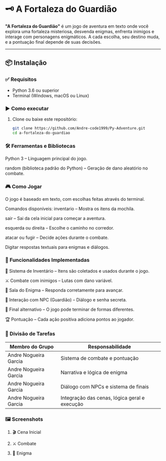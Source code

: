 # 🗝️ A Fortaleza do Guardião

**"A Fortaleza do Guardião"** é um jogo de aventura em texto onde você explora uma fortaleza misteriosa, desvenda enigmas, enfrenta inimigos e interage com personagens enigmáticos. A cada escolha, seu destino muda, e a pontuação final depende de suas decisões.

---

## 📦 Instalação

### ✅ Requisitos
- Python 3.6 ou superior
- Terminal (Windows, macOS ou Linux)

### ▶️ Como executar
1. Clone ou baixe este repositório:
   ```bash
   git clone https://github.com/Andre-code1999/Py-Adventure.git
   cd a-fortaleza-do-guardiao

### 🛠️ Ferramentas e Bibliotecas
Python 3 – Linguagem principal do jogo.

random (biblioteca padrão do Python) – Geração de dano aleatório no combate.

### 🎮 Como Jogar
O jogo é baseado em texto, com escolhas feitas através do terminal.

Comandos disponíveis:
inventario – Mostra os itens da mochila.

sair – Sai da cela inicial para começar a aventura.

esquerda ou direita – Escolhe o caminho no corredor.

atacar ou fugir – Decide ações durante o combate.

Digitar respostas textuais para enigmas e diálogos.

### 🔑 Funcionalidades Implementadas
🎒 Sistema de Inventário – Itens são coletados e usados durante o jogo.

⚔️ Combate com inimigos – Lutas com dano variável.

🧠 Sala do Enigma – Responda corretamente para avançar.

🧙 Interação com NPC (Guardião) – Diálogo e senha secreta.

🌟 Final alternativo – O jogo pode terminar de formas diferentes.

🏆 Pontuação – Cada ação positiva adiciona pontos ao jogador.

### 👥 Divisão de Tarefas 
|Membro do Grupo | Responsabilidade
|---------------- |-----------------|
|Andre Nogueira Garcia |	Sistema de combate e pontuação
|Andre Nogueira Garcia |	Narrativa e lógica de enigma
|Andre Nogueira Garcia |	Diálogo com NPCs e sistema de finais
|Andre Nogueira Garcia |	Integração das cenas, lógica geral e execução

### 🖼️ Screenshots
1. 🎬 Cena Inicial




2. ⚔️ Combate




3. 🧠 Enigma


